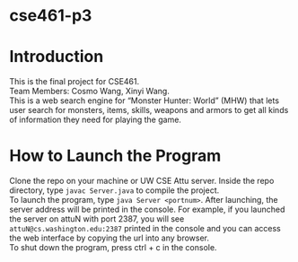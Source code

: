 # cse461-p3
# Introduction  
This is the final project for CSE461.  
Team Members: Cosmo Wang, Xinyi Wang.  
This is a web search engine for “Monster Hunter: World” (MHW)  that lets user search for monsters, items, skills, weapons and armors to get all kinds of information they need for playing the game. 

# How to Launch the Program
Clone the repo on your machine or UW CSE Attu server. Inside the repo directory, type `javac Server.java` to compile the project.  
To launch the program, type `java Server <portnum>`. After launching, the server address will be printed in the console. For example, if you launched the server on attuN with port 2387, you will see `attuN@cs.washington.edu:2387` printed in the console and you can access the web interface by copying the url into any browser.  
To shut down the program, press ctrl + c in the console.
